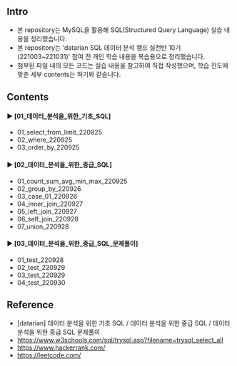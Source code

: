 ####  
## Intro  
- 본 repository는 MySQL을 활용해 SQL(Structured Query Language) 실습 내용을 정리했습니다.
- 본 repository는 'datarian SQL 데이터 분석 캠프 실전반 10기(221003~221031)' 참여 전 개인 학습 내용을 복습용으로 정리했습니다.
- 첨부된 파일 내의 모든 코드는 실습 내용을 참고하여 직접 작성했으며, 학습 진도에 맞춘 세부 contents는 하기와 같습니다.  
####  
## Contents  
#### ► [01_데이터_분석을_위한_기초_SQL]  
- 01_select_from_limit_220925  
- 02_where_220925  
- 03_order_by_220925  
####  
#### ► [02_데이터_분석을_위한_중급_SQL]  
- 01_count_sum_avg_min_max_220925  
- 02_group_by_220926  
- 03_case_01_220926  
- 04_inner_join_220927  
- 05_left_join_220927  
- 06_self_join_220928  
- 07_union_220928  
####  
#### ► [03_데이터_분석을_위한_중급_SQL_문제풀이]  
- 01_test_220928  
- 02_test_220929  
- 03_test_220929  
- 04_test_220930  
####  
## Reference  
- [datarian] 데이터 분석을 위한 기초 SQL / 데이터 분석을 위한 중급 SQL / 데이터 분석을 위한 중급 SQL 문제풀이
- https://www.w3schools.com/sql/trysql.asp?filename=trysql_select_all  
- https://www.hackerrank.com/  
- https://leetcode.com/  
####  
